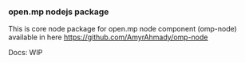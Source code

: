 ### open.mp nodejs package

This is core node package for open.mp node component (omp-node) available in here https://github.com/AmyrAhmady/omp-node

Docs: WIP
